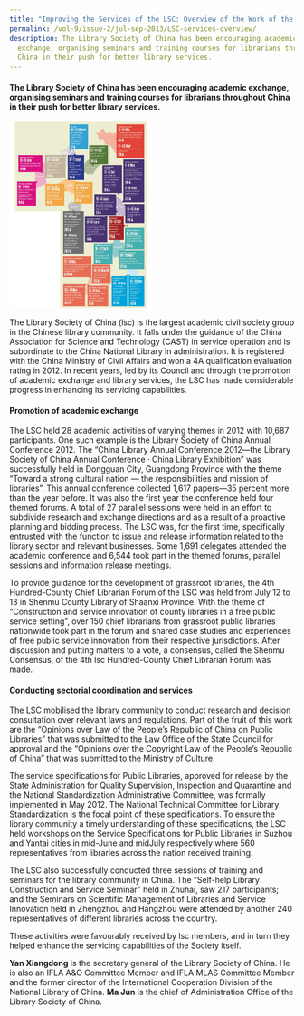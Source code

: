 ```yaml
---
title: "Improving the Services of the LSC: Overview of the Work of the LSC in 2012"
permalink: /vol-9/issue-2/jul-sep-2013/LSC-services-overview/
description: The Library Society of China has been encouraging academic
  exchange, organising seminars and training courses for librarians throughout
  China in their push for better library services.
---
```

#### The Library Society of China has been encouraging academic exchange, organising seminars and training courses for librarians throughout China in their push for better library services.


<img style="width: 50%;" src="/images/Vol%209%20Issue%202/Library%20Society%20of%20China/LSC_chart.jpg">


The Library Society of China (lsc) is the largest academic civil society group in the Chinese library community. It falls under the guidance of the China Association for Science and Technology (CAST) in service operation and is subordinate to the China National Library in administration. It is registered with the China Ministry of Civil Affairs and won a 4A qualification evaluation rating in 2012. In recent years, led by its Council and through the promotion of academic exchange and library services, the LSC has made considerable progress in enhancing its servicing capabilities.


#### **Promotion of academic exchange**

The LSC held 28 academic activities of varying themes in 2012 with 10,687 participants. One such example is the Library Society of China Annual Conference 2012. The “China Library Annual Conference 2012—the Library Society of China Annual Conference · China Library Exhibition” was successfully held in Dongguan City, Guangdong Province with the theme “Toward a strong cultural nation — the responsibilities and mission of libraries”. This annual conference collected 1,617 papers—35 percent more than the year before. It was also the first year the conference held four themed forums. A total of 27 parallel sessions were held in an effort to subdivide research and exchange directions and as a result of a proactive planning and bidding process. The LSC was, for the first time, specifically entrusted with the function to issue and release information related to the library sector and relevant businesses. Some 1,691 delegates attended the academic conference and 6,544 took part in the themed forums, parallel sessions and information release meetings.

To provide guidance for the development of grassroot libraries, the 4th Hundred-County Chief Librarian Forum of the LSC was held from July 12 to 13 in Shenmu County Library of Shaanxi Province. With the theme of “Construction and service innovation of county libraries in a free public service setting”, over 150 chief librarians from grassroot public libraries nationwide took part in the forum and shared case studies and experiences of free public service innovation from their respective jurisdictions. After discussion and putting matters to a vote, a consensus, called the Shenmu Consensus, of the 4th lsc Hundred-County Chief Librarian Forum was made.

#### **Conducting sectorial coordination and services**

The LSC mobilised the library community to conduct research and decision consultation over relevant laws and regulations. Part of the fruit of this work are the “Opinions over Law of the People’s Republic of China on Public Libraries” that was submitted to the Law Office of the State Council for approval and the “Opinions over the Copyright Law of the People’s Republic of China” that was submitted to the Ministry of Culture.

The service specifications for Public Libraries, approved for release by the State Administration for Quality Supervision, Inspection and Quarantine and the National Standardization Administrative Committee, was formally implemented in May 2012. The National Technical Committee for Library Standardization is the focal point of these specifications. To ensure the library community a timely understanding of these specifications, the LSC held workshops on the Service Specifications for Public Libraries in Suzhou and Yantai cities in mid-June and midJuly respectively where 560 representatives from libraries across the nation received training.

The LSC also successfully conducted three sessions of training and seminars for the library community in China. The “Self-help Library Construction and Service Seminar” held in Zhuhai, saw 217 participants; and the Seminars on Scientific Management of Libraries and Service Innovation held in Zhengzhou and Hangzhou were attended by another 240 representatives of different libraries across the country.

These activities were favourably received by lsc members, and in turn they helped enhance the servicing capabilities of the Society itself.


<div>
<b>Yan Xiangdong</b> is the secretary general of the Library Society of China. He is also an IFLA A&O Committee Member and IFLA MLAS Committee Member and the former director of the International Cooperation Division of the National Library of China. <b>Ma Jun</b> is the chief of Administration Office of the Library Society of China.
</div>